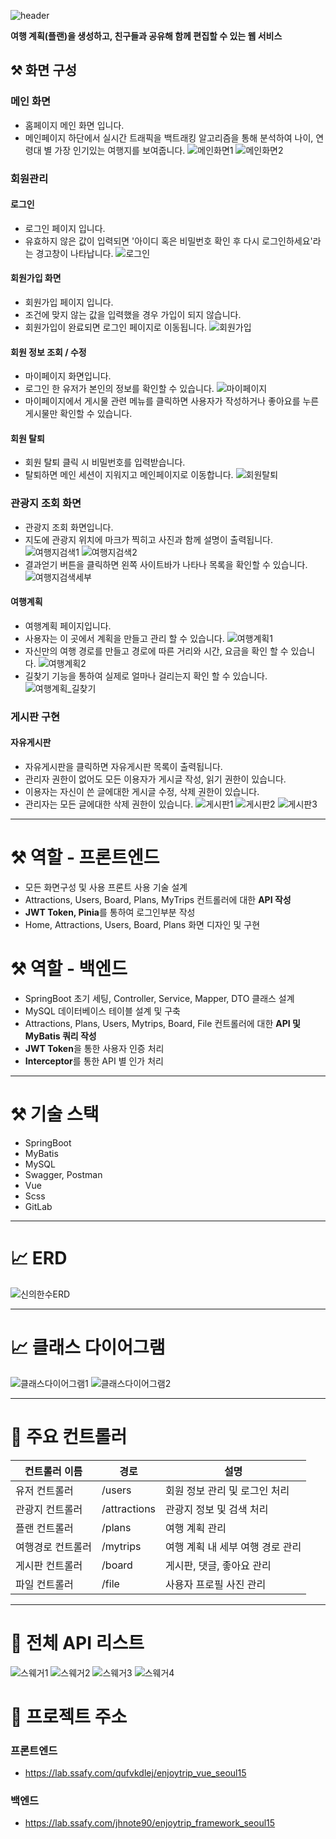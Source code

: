 ![header](https://capsule-render.vercel.app/api?type=waving&color=bae0f3&height=300&section=header&text=HanSooTrip✈&fontSize=80&fontAlign=60&fontAlignY=42)

**여행 계획(플랜)을 생성하고, 친구들과 공유해 함께 편집할 수 있는 웹 서비스**

## ⚒️ 화면 구성

### 메인 화면

- 홈페이지 메인 화면 입니다.
- 메인페이지 하단에서 실시간 트래픽을 백트래킹 알고리즘을 통해 분석하여 나이, 연령대 별 가장 인기있는 여행지를 보여줍니다.
  ![메인화면1](/uploads/c03d5e4eab8a52e4e5e2386899a89a21/메인화면1.png)
  ![메인화면2](/uploads/5f3499a1b680300bc8fef71030ad81cb/메인화면2.png)

### 회원관리

#### 로그인

- 로그인 페이지 입니다.
- 유효하지 않은 값이 입력되면 '아이디 혹은 비밀번호 확인 후 다시 로그인하세요'라는 경고창이 나타납니다.
  ![로그인](/uploads/0b9772497b4162044d965bbff3dceba9/로그인.png)

#### 회원가입 화면

- 회원가입 페이지 입니다.
- 조건에 맞지 않는 값을 입력했을 경우 가입이 되지 않습니다.
- 회원가입이 완료되면 로그인 페이지로 이동됩니다.
  ![회원가입](/uploads/bd78d41f82172f2a231748550784f41c/회원가입.png)

#### 회원 정보 조회 / 수정

- 마이페이지 화면입니다.
- 로그인 한 유저가 본인의 정보를 확인할 수 있습니다.
  ![마이페이지](/uploads/01cfb32d2b794d0a31e4cd3b01a4c684/마이페이지.png)
- 마이페이지에서 게시물 관련 메뉴를 클릭하면 사용자가 작성하거나 좋아요를 누른 게시물만 확인할 수 있습니다.

#### 회원 탈퇴

- 회원 탈퇴 클릭 시 비밀번호를 입력받습니다.
- 탈퇴하면 메인 세션이 지워지고 메인페이지로 이동합니다.
  ![회원탈퇴](/uploads/b06ab37e5e5f9fc3d049b22599414353/회원탈퇴.PNG)

### 관광지 조회 화면

- 관광지 조회 화면입니다.
- 지도에 관광지 위치에 마크가 찍히고 사진과 함께 설명이 출력됩니다.
  ![여행지검색1](/uploads/c9aa58c5a920876260e0d1c1284d8488/여행지검색1.png)
  ![여행지검색2](/uploads/21164c275cc0e2fa3a60a4118bc6b7bf/여행지검색2.png)
- 결과얻기 버튼을 클릭하면 왼쪽 사이트바가 나타나 목록을 확인할 수 있습니다.
  ![여행지검색세부](/uploads/148ada402e0c3351abc18224e80edd1d/여행지검색세부.PNG)

#### 여행계획

- 여행계획 페이지입니다.
- 사용자는 이 곳에서 계획을 만들고 관리 할 수 있습니다.
  ![여행계획1](/uploads/d7bfbd05cbe873668b737b4d4e67d197/여행계획1.png)
- 자신만의 여행 경로를 만들고 경로에 따른 거리와 시간, 요금을 확인 할 수 있습니다.
  ![여행계획2](/uploads/3ac6d29f17ee86432d2f8f648d4211d7/여행계획2.png)
- 길찾기 기능을 통하여 실제로 얼마나 걸리는지 확인 할 수 있습니다.
  ![여행계획_길찾기](/uploads/300da464ebc0b5d0fa01415f632f0cee/여행계획_길찾기.PNG)

### 게시판 구현

#### 자유게시판

- 자유게시판을 클릭하면 자유게시판 목록이 출력됩니다.
- 관리자 권한이 없어도 모든 이용자가 게시글 작성, 읽기 권한이 있습니다.
- 이용자는 자신이 쓴 글에대한 게시글 수정, 삭제 권한이 있습니다.
- 관리자는 모든 글에대한 삭제 권한이 있습니다.
  ![게시판1](/uploads/ab12ad6c254720d3f0c3664e84329404/게시판1.png)
  ![게시판2](/uploads/6d9adbc6ab338f22d0a2d3bcf5b16dc8/게시판2.PNG)
  ![게시판3](/uploads/f449e8052f0b46e4d1f3f234e9e2a578/게시판3.PNG)

---

# ⚒️ 역할 - 프론트엔드

- 모든 화면구성 및 사용 프론트 사용 기술 설계
- Attractions, Users, Board, Plans, MyTrips 컨트롤러에 대한 **API 작성**
- **JWT Token, Pinia**를 통하여 로그인부분 작성
- Home, Attractions, Users, Board, Plans 화면 디자인 및 구현

# ⚒️ 역할 - 백엔드

- SpringBoot 초기 세팅, Controller, Service, Mapper, DTO 클래스 설계
- MySQL 데이터베이스 테이블 설계 및 구축
- Attractions, Plans, Users, Mytrips, Board, File 컨트롤러에 대한 **API 및 MyBatis 쿼리 작성**
- **JWT Token**을 통한 사용자 인증 처리
- **Interceptor**를 통한 API 별 인가 처리

---

# ⚒️ 기술 스택

- SpringBoot
- MyBatis
- MySQL
- Swagger, Postman
- Vue
- Scss
- GitLab

---

# :chart_with_upwards_trend: ERD

![신의한수ERD](/uploads/d7bec81352f424b6d652e4f5e87f03a2/신의한수ERD.PNG)

---

# :chart_with_upwards_trend: 클래스 다이어그램

![클래스다이어그램1](/uploads/eec05e1ccc8a61d755fbee8a400f6832/클래스다이어그램1.PNG)
![클래스다이어그램2](/uploads/4a0ce45ddd16158a465794c15c08ad4e/클래스다이어그램2.PNG)

---

# :bookmark: 주요 컨트롤러

| 컨트롤러 이름     | 경로         | 설명                             |
| ----------------- | ------------ | -------------------------------- |
| 유저 컨트롤러     | /users       | 회원 정보 관리 및 로그인 처리    |
| 관광지 컨트롤러   | /attractions | 관광지 정보 및 검색 처리         |
| 플랜 컨트롤러     | /plans       | 여행 계획 관리                   |
| 여행경로 컨트롤러 | /mytrips     | 여행 계획 내 세부 여행 경로 관리 |
| 게시판 컨트롤러   | /board       | 게시판, 댓글, 좋아요 관리        |
| 파일 컨트롤러     | /file        | 사용자 프로필 사진 관리          |

---

# :page_facing_up: 전체 API 리스트

![스웨거1](/uploads/075315d8e3e782c048b6f4a1df611ca9/스웨거1.PNG)
![스웨거2](/uploads/0735094cc1edb55b9146c940b469e45d/스웨거2.PNG)
![스웨거3](/uploads/8c2dfc9cb28df39fbada062b78a42c3a/스웨거3.PNG)
![스웨거4](/uploads/edfd93787d314dd823a267d147fe79c3/스웨거4.PNG)

# 📄 프로젝트 주소

### 프론트엔드

- https://lab.ssafy.com/qufvkdlej/enjoytrip_vue_seoul15

### 백엔드

- https://lab.ssafy.com/jhnote90/enjoytrip_framework_seoul15
